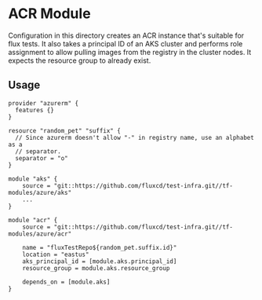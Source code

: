 # ACR Module

Configuration in this directory creates an ACR instance that's suitable for
flux tests. It also takes a principal ID of an AKS cluster and performs role
assignment to allow pulling images from the registry in the cluster nodes. It
expects the resource group to already exist.

## Usage

```hcl
provider "azurerm" {
  features {}
}

resource "random_pet" "suffix" {
  // Since azurerm doesn't allow "-" in registry name, use an alphabet as a
  // separator.
  separator = "o"
}

module "aks" {
    source = "git::https://github.com/fluxcd/test-infra.git//tf-modules/azure/aks"
    ...
}

module "acr" {
    source = "git::https://github.com/fluxcd/test-infra.git//tf-modules/azure/acr"

    name = "fluxTestRepo${random_pet.suffix.id}"
    location = "eastus"
    aks_principal_id = [module.aks.principal_id]
    resource_group = module.aks.resource_group

    depends_on = [module.aks]
}
```
